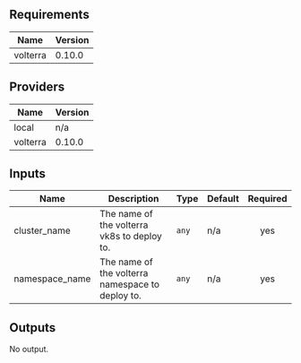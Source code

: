 ## Requirements

| Name | Version |
|------|---------|
| volterra | 0.10.0 |

## Providers

| Name | Version |
|------|---------|
| local | n/a |
| volterra | 0.10.0 |

## Inputs

| Name | Description | Type | Default | Required |
|------|-------------|------|---------|:--------:|
| cluster\_name | The name of the volterra vk8s to deploy to. | `any` | n/a | yes |
| namespace\_name | The name of the volterra namespace to deploy to. | `any` | n/a | yes |

## Outputs

No output.

